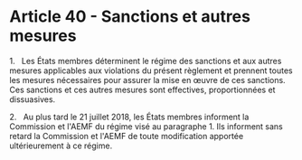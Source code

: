 # Article 40 - Sanctions et autres mesures


1.   Les États membres déterminent le régime des sanctions et aux autres mesures applicables aux violations du présent règlement et prennent toutes les mesures nécessaires pour assurer la mise en œuvre de ces sanctions. Ces sanctions et ces autres mesures sont effectives, proportionnées et dissuasives.

2.   Au plus tard le 21 juillet 2018, les États membres informent la Commission et l'AEMF du régime visé au paragraphe 1. Ils informent sans retard la Commission et l'AEMF de toute modification apportée ultérieurement à ce régime.
